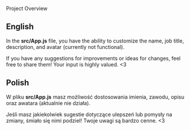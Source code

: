 Project Overview


## English

In the **src/App.js** file, you have the ability to customize the name, job title, description, and avatar (currently not functional).

If you have any suggestions for improvements or ideas for changes, feel free to share them! Your input is highly valued. <3

## Polish

W pliku **src/App.js** masz możliwość dostosowania imienia, zawodu, opisu oraz awatara (aktualnie nie działa).

Jeśli masz jakiekolwiek sugestie dotyczące ulepszeń lub pomysły na zmiany, śmiało się nimi podziel! Twoje uwagi są bardzo cenne. <3
